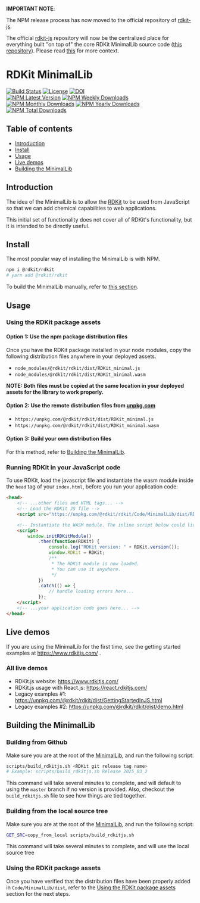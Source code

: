 **IMPORTANT NOTE**:

The NPM release process has now moved to the official repository of [rdkit-js](https://github.com/rdkit/rdkit-js).  

The official [rdkit-js](https://github.com/rdkit/rdkit-js) repository will now be the centralized place for everything built "on top of" the core RDKit MinimalLib source code ([this repository](https://github.com/rdkit/rdkit/tree/master/Code/MinimalLib)). Please read [this](https://github.com/rdkit/rdkit-js#introduction) for more context.

# RDKit MinimalLib <!-- omit in toc -->

[![Build Status](https://dev.azure.com/rdkit-js/rdkit-js/_apis/build/status/rdkit.rdkit-js?branchName=master)](https://dev.azure.com/rdkit-js/rdkit-js/_build/latest?definitionId=1&branchName=master)
[![License](https://img.shields.io/github/license/rdkit/rdkit)](https://github.com/rdkit/rdkit-js/blob/master/LICENSE)
[![DOI](https://zenodo.org/badge/10009991.svg)](https://zenodo.org/badge/latestdoi/10009991)  
[![NPM Latest Version](https://img.shields.io/npm/v/@rdkit/rdkit)](https://www.npmjs.com/package/@rdkit/rdkit)
[![NPM Weekly Downloads](https://img.shields.io/npm/dw/@rdkit/rdkit)](https://www.npmjs.com/package/@rdkit/rdkit)
[![NPM Monthly Downloads](https://img.shields.io/npm/dm/@rdkit/rdkit)](https://www.npmjs.com/package/@rdkit/rdkit)
[![NPM Yearly Downloads](https://img.shields.io/npm/dy/@rdkit/rdkit)](https://www.npmjs.com/package/@rdkit/rdkit)
[![NPM Total Downloads](https://img.shields.io/npm/dt/@rdkit/rdkit?label=total%20downloads)](https://www.npmjs.com/package/@rdkit/rdkit)

## Table of contents <!-- omit in toc -->

- [Introduction](#introduction)
- [Install](#install)
- [Usage](#usage)
- [Live demos](#live-demos)
- [Building the MinimalLib](#building-the-minimallib)

## Introduction

The idea of the MinimalLib is to allow the [RDKit](https://github.com/rdkit/rdkit) to be used from JavaScript so that we can add chemical capabilities to web applications.  

This initial set of functionality does not cover all of RDKit's functionality, but it is intended to be directly useful.

## Install

The most popular way of installing the MinimalLib is with NPM.

```bash
npm i @rdkit/rdkit
# yarn add @rdkit/rdkit
```  

To build the MinimalLib manually, refer to [this section](#building-the-minimallib).

## Usage  

### Using the RDKit package assets

#### Option 1: Use the npm package distribution files

Once you have the RDKit package installed in your node modules, copy the following distribution files anywhere in your deployed assets.

- `node_modules/@rdkit/rdkit/dist/RDKit_minimal.js`
- `node_modules/@rdkit/rdkit/dist/RDKit_minimal.wasm`

**NOTE: Both files must be copied at the same location in your deployed assets for the library to work properly.**

#### Option 2: Use the remote distribution files from [unpkg.com](https://unpkg.com/)

- `https://unpkg.com/@rdkit/rdkit/dist/RDKit_minimal.js`
- `https://unpkg.com/@rdkit/rdkit/dist/RDKit_minimal.wasm`

#### Option 3: Build your own distribution files

For this method, refer to [Building the MinimalLib](#building-the-minimallib).

### Running RDKit in your JavaScript code

To use RDKit, load the javascript file and instantiate the wasm module inside the `head` tag of your `index.html`, before you run your application code:

```html
<head>
    <!-- ...other files and HTML tags... -->
    <!-- Load the RDKit JS file -->
    <script src="https://unpkg.com/@rdkit/rdkit/Code/MinimalLib/dist/RDKit_minimal.js"></script>

    <!-- Instantiate the WASM module. The inline script below could live elsewhere inside your application code. -->
    <script>
        window.initRDKitModule()
            .then(function(RDKit) {
                console.log("RDKit version: " + RDKit.version());
                window.RDKit = RDKit;
                /**
                 * The RDKit module is now loaded.
                 * You can use it anywhere.
                 */
            })
            .catch(() => {
                // handle loading errors here...
            });
    </script>
    <!-- ...your application code goes here... -->
</head>

```

## Live demos

If you are using the MinimalLib for the first time, see the getting started examples at https://www.rdkitjs.com/ .

### All live demos

- RDKit.js website: https://www.rdkitjs.com/
- RDKit.js usage with React.js: https://react.rdkitjs.com/
- Legacy examples #1: https://unpkg.com/@rdkit/rdkit/dist/GettingStartedInJS.html
- Legacy examples #2: https://unpkg.com/@rdkit/rdkit/dist/demo.html

## Building the MinimalLib

### Building from Github

Make sure you are at the root of the [MinimalLib](https://github.com/rdkit/rdkit/tree/master/Code/MinimalLib), and run the following script:

```bash
scripts/build_rdkitjs.sh <RDKit git release tag name>
# Example: scripts/build_rdkitjs.sh Release_2025_03_2
```

This command will take several minutes to complete, and will default to using the `master` branch if no version is provided. Also, checkout the `build_rdkitjs.sh` file to see how things are tied together.

### Building from the local source tree

Make sure you are at the root of the [MinimalLib](https://github.com/rdkit/rdkit/tree/master/Code/MinimalLib), and run the following script:

```bash
GET_SRC=copy_from_local scripts/build_rdkitjs.sh
```

This command will take several minutes to complete, and will use the local source tree

### Using the RDKit package assets

Once you have verified that the distribution files have been properly added in `Code/MinimalLib/dist`, refer to the [Using the RDKit package assets](#using-the-rdkit-package-assets) section for the next steps.
